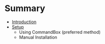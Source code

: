 # Summary

* [Introduction](README.md)
* [Setup](setup.md)
   * Using CommandBox (preferred method)
   * Manual Installation

